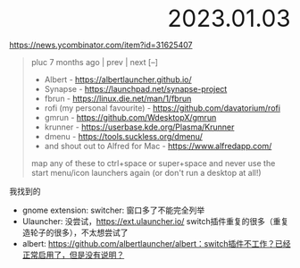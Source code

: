 <div style="text-align:right; font-size:3em;">2023.01.03</div>

https://news.ycombinator.com/item?id=31625407

> pluc 7 months ago | prev | next [–]
>
> * Albert - https://albertlauncher.github.io/
> * Synapse - https://launchpad.net/synapse-project
> * fbrun - https://linux.die.net/man/1/fbrun
> * rofi (my personal favourite) - https://github.com/davatorium/rofi
> * gmrun - https://github.com/WdesktopX/gmrun
> * krunner - https://userbase.kde.org/Plasma/Krunner
> * dmenu - https://tools.suckless.org/dmenu/
> * and shout out to Alfred for Mac - https://www.alfredapp.com/
>
> map any of these to ctrl+space or super+space and never use the start menu/icon launchers again (or don't run a desktop at all!)

我找到的

* gnome extension: switcher: 窗口多了不能完全列举
* Ulauncher: 没尝试，https://ext.ulauncher.io/ switch插件重复的很多（重复造轮子的很多），不太想尝试了
* albert: https://github.com/albertlauncher/albert：switch插件不工作？已经正常启用了，但是没有说明？
